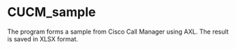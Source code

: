 # CUCM_sample
The program forms a sample from Cisco Call Manager using AXL. The result is saved in XLSX format.
